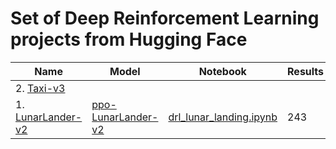 # Set of Deep Reinforcement Learning projects from Hugging Face

| Name | Model | Notebook | Results |
| --- | --- | --- | --- |
| 2. [Taxi-v3](https://gymnasium.farama.org/environments/toy_text/taxi/) | | | |
| 1. [LunarLander-v2](https://gymnasium.farama.org/environments/box2d/lunar_lander/) | [ppo-LunarLander-v2](https://huggingface.co/jaymanvirk/ppo-LunarLander-v2) | [drl_lunar_landing.ipynb](LunarLander-v2/drl_lunar_landing.ipynb) | 243 |
